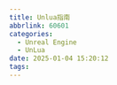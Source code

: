 ```yaml
---
title: Unlua指南
abbrlink: 60601
categories:
  - Unreal Engine
  - UnLua
date: 2025-01-04 15:20:12
tags:
---
```

